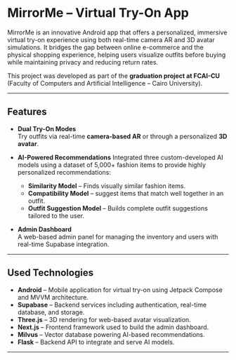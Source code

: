 # MirrorMe – Virtual Try-On App 

MirrorMe is an innovative Android app that offers a personalized, immersive virtual try-on experience using both real-time camera AR and 3D avatar simulations. It bridges the gap between online e-commerce and the physical shopping experience, helping users visualize outfits before buying while maintaining privacy and reducing return rates.

This project was developed as part of the **graduation project at FCAI-CU** (Faculty of Computers and Artificial Intelligence – Cairo University).

---

## Features

- **Dual Try-On Modes**  
  Try outfits via real-time **camera-based AR** or through a personalized **3D avatar**.


- **AI-Powered Recommendations**
  Integrated three custom-developed AI models using a dataset of 5,000+ fashion items to provide highly personalized recommendations:
    - **Similarity Model** – Finds visually similar fashion items.
    - **Compatibility Model** – suggest items that match well together in an outfit.
    - **Outfit Suggestion Model** – Builds complete outfit suggestions tailored to the user.
      
  
- **Admin Dashboard**  
  A web-based admin panel for managing the inventory and users with real-time Supabase integration.
  
---

## Used Technologies

- **Android** – Mobile application for virtual try-on using Jetpack Compose and MVVM architecture.
- **Supabase** – Backend services including authentication, real-time database, and storage.
- **Three.js** – 3D rendering for web-based avatar visualization.
- **Next.js** – Frontend framework used to build the admin dashboard.
- **Milvus** – Vector database powering AI-based recommendations.
- **Flask** – Backend API to integrate and serve AI models.

---
